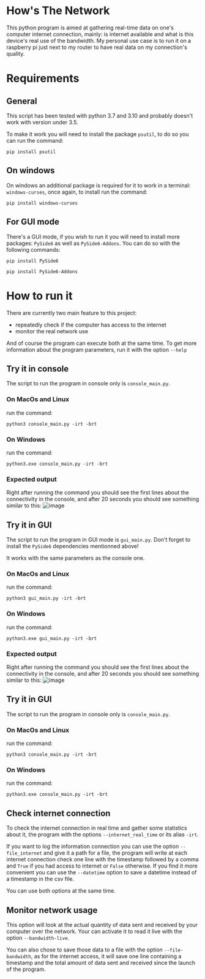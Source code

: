 # How's The Network
This python program is aimed at gathering real-time data on one's computer internet connection, mainly: is internet available and what is this device's real use of the bandwidth.
My personal use case is to run it on a raspberry pi just next to my router to have real data on my connection's quality.

# Requirements
## General
This script has been tested with python 3.7 and 3.10 and probably doesn't work with version under 3.5.

To make it work you will need to install the package `psutil`, to do so you can run the command:
```
pip install psutil
```

## On windows
On windows an additional package is required for it to work in a terminal: `windows-curses`, once again, to install run the command:
```
pip install windows-curses
```

## For GUI mode
There's a GUI mode, if you wish to run it you will need to install more packages: `PySide6` as well as `PySide6-Addons`. You can do so with the following commands:
```
pip install PySide6
```
```
pip install PySide6-Addons
```

# How to run it

There are currently two main feature to this project:
  - repeatedly check if the computer has access to the internet
  - monitor the real network use

And of course the program can execute both at the same time.
To get more information about the program parameters, run it with the option `--help`

## Try it in console

The script to run the program in console only is `console_main.py`.

### On MacOs and Linux
run the command:
```
python3 console_main.py -irt -brt
```
### On Windows
run the command:
```
python3.exe console_main.py -irt -brt
```
### Expected output

Right after running the command you should see the first lines about the connectivity in the console, and after 20 seconds you should see something similar to this:
![image](https://github.com/lesquoyb/HowsTheNetwork/assets/6374469/25b7cc74-b0b6-4449-9dff-de096c102343)

## Try it in GUI

The script to run the program in GUI mode is `gui_main.py`. Don't forget to install the `PySide6` dependencies mentionned above!

It works with the same parameters as the console one.

### On MacOs and Linux
run the command:
```
python3 gui_main.py -irt -brt
```
### On Windows
run the command:
```
python3.exe gui_main.py -irt -brt
```
### Expected output

Right after running the command you should see the first lines about the connectivity in the console, and after 20 seconds you should see something similar to this:
![image](https://github.com/lesquoyb/HowsTheNetwork/assets/6374469/25b7cc74-b0b6-4449-9dff-de096c102343)



## Try it in GUI

The script to run the program in console only is `console_main.py`.

### On MacOs and Linux
run the command:
```
python3 console_main.py -irt -brt
```
### On Windows
run the command:
```
python3.exe console_main.py -irt -brt
```

## Check internet connection

To check the internet connection in real time and gather some statistics about it, the program with the options `--internet_real_time` or its alias `-irt`.

If you want to log the information connection you can use the option `--file_internet` and give it a path for a file, the program will write at each internet connection check one line 
with the timestamp followed by a comma and `True` if you had access to internet or `False` otherwise. If you find it more convenient you can use the `--datetime` option to save a
datetime instead of a timestamp in the csv file.

You can use both options at the same time.

## Monitor network usage

This option will look at the actual quantity of data sent and received by your computer over the network. Your can activate it to read it live with the option `--bandwidth-live`.

You can also chose to save those data to a file with the option `--file-bandwidth`, as for the internet access, it will save one line containing a timestamp and the total amount of
data sent and received since the launch of the program.



